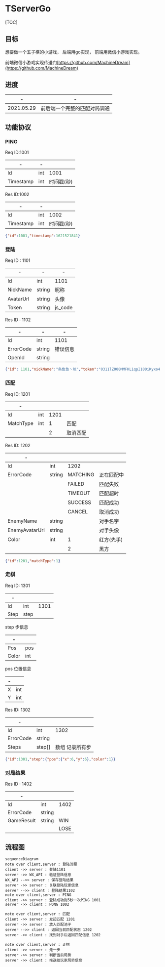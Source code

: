 TServerGo
=========

[TOC]

## 目标

想要做一个五子棋的小游戏， 后端用go实现， 前端用微信小游戏实现。

前端微信小游戏实现传送门[https://github.com/MachineDream](https://github.com/MachineDream)

## 进度

| -          | -                            |
| ---------- | ---------------------------- |
| 2021.05.29 | 前后端一个完整的匹配对局调通 |

## 功能协议

### PING

Req ID:1001


| -         | -   |            |
| --------- | --- | ---------- |
| Id        | int | 1001       |
| Timestamp | int | 时间戳(秒) |

Res ID:1002

| -         | -   |            |
| --------- | --- | ---------- |
| Id        | int | 1002       |
| Timestamp | int | 时间戳(秒) |


```json
{"id":1001,"timestamp":1621521841}
```

### 登陆

Req ID : 1101

| -         | -      | -       |
| --------- | ------ | ------- |
| Id        | int    | 1101    |
| NickName  | string | 昵称    |
| AvatarUrl | string | 头像    |
| Token     | string | js_code |

Res ID : 1102

| -         | -      | -        |
| --------- | ------ | -------- |
| Id        | int    | 1101     |
| ErrorCode | string | 错误信息 |
| OpenId    | string |          |

```json
{"id": 1101,"nickName":"条鱼鱼丶炕","token":"0311lZ000MMFKL1qpI100iKyxo41lZ0s","avatarUrl":""}
```

### 匹配

Req ID:  1201

| -         |     |      |          |
| --------- | --- | ---- | -------- |
| Id        | int | 1201 |          |
| MatchType | int | 1    | 匹配     |
|           |     | 2    | 取消匹配 |

Res ID: 1202

| -              |        |          |            |
| -------------- | ------ | -------- | ---------- |
| Id             | int    | 1202     |            |
| ErrorCode      | string | MATCHING | 正在匹配中 |
|                |        | FAILED   | 匹配失败   |
|                |        | TIMEOUT  | 匹配超时   |
|                |        | SUCCESS  | 匹配成功   |
|                |        | CANCEL   | 取消成功   |
| EnemyName      | string |          | 对手名字   |
| EnemyAvatarUrl | string |          | 对手头像   |
| Color          | int    | 1        | 红方(先手) |
|                |        | 2        | 黑方       |

```json
{"id":1201,"matchType":1}
```

### 走棋

Req ID: 1301

| -    |      |      |
| ---- | ---- | ---- |
| Id   | int  | 1301 |
| Step | step |      |

step 步信息

| -     |     |
| ----- | --- |
| Pos   | pos |
| Color | int |


pos 位置信息

| -   |     |
| --- | --- |
| X   | int |
| Y   | int |


Res ID: 1302

| -         |        |                 |
| --------- | ------ | --------------- |
| Id        | int    | 1302            |
| ErrorCode | string |                 |
| Steps     | step[] | 数组 记录所有步 |

```json
{"id":1301,"step":{"pos":{"x":6,"y":6},"color":1}}
```

### 对局结果

Res ID : 1402

| -          |        |      |
| ---------- | ------ | ---- |
| Id         | int    | 1402 |
| ErrorCode  | string |      |
| GameResult | string | WIN  |
|            |        | LOSE |

## 流程图

```mermaid
sequenceDiagram
note over client,server : 登陆流程
client ->> server : 登陆1101
server ->> WX_API : 验证登陆信息
WX_API -->> server : 保存登陆结果
server ->> server : 关联登陆玩家信息
server -->> client : 登陆结果1102
note over client,server : PING
client ->> server : 登陆成功则5秒一次PING 1001
server ->> client : PONG 1002

note over client,server : 匹配
client ->> server : 发起匹配 1201
server ->> server : 放入匹配池子
server -->> client : 返回当前匹配状态 1202
server ->> client : 找到对手后返回匹配信息 1202

note over client,server : 走棋
client ->> server : 走一步
server ->> server : 判断当前局势
server ->> client : 推送给玩家局势信息
```
